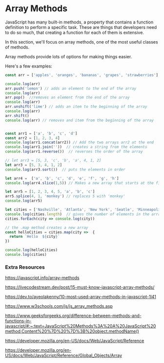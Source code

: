 # Array Methods

JavaScript has many built-in methods, a property that contains a function definition to perform a specific task.  These are things that developers need to do so much, that creating a function for each of them is extensive.

In this section, we'll focus on array methods, one of the most useful classes of methods.

Array methods provide lots of options for making things easier.  

Here's a few examples:

```js
const arr = ['apples', 'oranges', 'bananas', 'grapes', 'strawberries']

console.log(arr)
arr.push('lemon') // adds an element to the end of the array
console.log(arr)
arr.pop()  //removes an element from the end of the array
console.log(arr)
arr.unshift('lime') // adds an item to the beginning of the array
console.log(arr)
arr.shift()
console.log(arr) // removes and item from the beginning of the array


const arr1 = ['a', 'b', 'c', 'd']
const arr2 = [1, 2, 3, 4]
console.log(arr1.concat(arr2)) // Add the two arrays arr2 at the end
console.log(arr1.join(''))  // creates a string from the elements
console.log(arr1.reverse())  // reverses the order of the array

// let arr3 = [5, 3, 'c', 'b', 'a', 4, 1, 2]
let arr3 = [5, 3, 4, 1, 2]
console.log(arr3.sort())  // puts the elements in order 

let arr4 =  ['a', 'b', 'c', 'd', 'e', 'f', 'g', 'h']
console.log(arr4.slice(1,5)) // Makes a new array that starts at the first index and ends BEFORE the second index

let arr5 = [1, 2, 3, 4, 5, 'a', 'b', 'c']
arr5.splice(4, 1, 'monkey') // replaces 5 with 'monkey'
console.log(arr5)

let cities = ['Nashville', 'Atlanta', 'New York', 'Seatle', 'Minneapolis', 'Chicgo']
console.log(cities.length)  // gives the number of elements in the array
cities.forEach(city => console.log(city))

// the .map method creates a new array
const helloCities = cities.map(city =>  {
  return `Hello  ${city}` 
})

console.log(helloCities)
console.log(cities)

```

### Extra Resources

https://javascript.info/array-methods

https://livecodestream.dev/post/15-must-know-javascript-array-methods/

https://dev.to/ayeolakenny/10-most-used-array-methods-in-javascript-1l41

https://www.w3schools.com/js/js_array_methods.asp

https://www.geeksforgeeks.org/difference-between-methods-and-functions-in-javascript/#:~:text=JavaScript%20Methods%3A%20A%20JavaScript%20method,Content%20%7D%20%7D%3B%20object.methodName()

https://developer.mozilla.org/en-US/docs/Web/JavaScript/Reference

https://developer.mozilla.org/en-US/docs/Web/JavaScript/Reference/Global_Objects/Array


